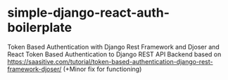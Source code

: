 # simple-django-react-auth-boilerplate

Token Based Authentication with Django Rest Framework and Djoser and React Token Based Authentication to Django REST API Backend
based on https://saasitive.com/tutorial/token-based-authentication-django-rest-framework-djoser/
(+Minor fix for functioning)
